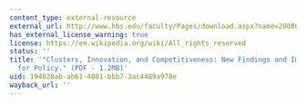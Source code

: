 ```yaml
---
content_type: external-resource
external_url: http://www.hbs.edu/faculty/Pages/download.aspx?name=20080122_EuropeanClusterPolicy.pdf
has_external_license_warning: true
license: https://en.wikipedia.org/wiki/All_rights_reserved
status: ''
title: '"Clusters, Innovation, and Competitiveness: New Findings and Implications
  for Policy." (PDF - 1.2MB)'
uid: 194828ab-ab61-4081-bbb7-3ac4489a978e
wayback_url: ''
---
```


